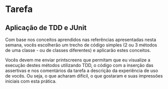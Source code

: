 # Tarefa
## Aplicação de TDD e JUnit
Com base nos conceitos aprendidos nas referências apresentadas nesta semana, vocês escolherão um trecho de código simples (2 ou 3 métodos de uma classe - ou de classes diferentes) e aplicarão estes conceitos.

Vocês devem me enviar printscreens que permitam que eu visualize a execução destes métodos utilizando TDD, o código com a inserção das assertivas e nos comentários da tarefa a descrição da experiência de uso de vocês. Ou seja, o que acharam difícil, o que gostaram e suas impressões iniciais com esta prática.